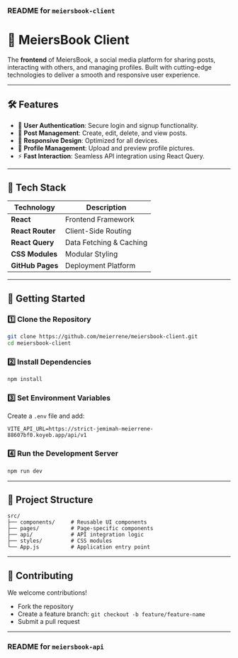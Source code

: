 ### **README for `meiersbook-client`**

# 🌟 **MeiersBook Client**

The **frontend** of MeiersBook, a social media platform for sharing posts, interacting with others, and managing profiles. Built with cutting-edge technologies to deliver a smooth and responsive user experience.

---

## 🛠️ **Features**

- 🔑 **User Authentication**: Secure login and signup functionality.
- 📝 **Post Management**: Create, edit, delete, and view posts.
- 🌟 **Responsive Design**: Optimized for all devices.
- 📸 **Profile Management**: Upload and preview profile pictures.
- ⚡ **Fast Interaction**: Seamless API integration using React Query.

---

## 🧪 **Tech Stack**

| **Technology**   | **Description**         |
| ---------------- | ----------------------- |
| **React**        | Frontend Framework      |
| **React Router** | Client-Side Routing     |
| **React Query**  | Data Fetching & Caching |
| **CSS Modules**  | Modular Styling         |
| **GitHub Pages** | Deployment Platform     |

---

## 🚀 **Getting Started**

### **1️⃣ Clone the Repository**

```bash
git clone https://github.com/meierrene/meiersbook-client.git
cd meiersbook-client
```

### **2️⃣ Install Dependencies**

```bash
npm install
```

### **3️⃣ Set Environment Variables**

Create a `.env` file and add:

```env
VITE_API_URL=https://strict-jemimah-meierrene-88607bf0.koyeb.app/api/v1
```

### **4️⃣ Run the Development Server**

```bash
npm run dev
```

---

## 📁 **Project Structure**

```plaintext
src/
├── components/     # Reusable UI components
├── pages/          # Page-specific components
├── api/            # API integration logic
├── styles/         # CSS modules
└── App.js          # Application entry point
```

---

## 🧥 **Contributing**

We welcome contributions!

- Fork the repository
- Create a feature branch: `git checkout -b feature/feature-name`
- Submit a pull request

---

### **README for `meiersbook-api`**
